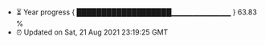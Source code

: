 - ⏳ Year progress { ███████████████████▁▁▁▁▁▁▁▁▁▁▁ } 63.83 %
- ⏰ Updated on Sat, 21 Aug 2021 23:19:25 GMT

